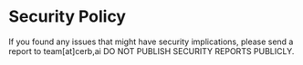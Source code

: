 Security Policy
===============

If you found any issues that might have security implications,
please send a report to team[at]cerb,ai
DO NOT PUBLISH SECURITY REPORTS PUBLICLY.
